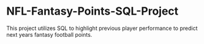 # NFL-Fantasy-Points-SQL-Project
This project utilizes SQL to highlight previous player performance to predict next years fantasy football points.
